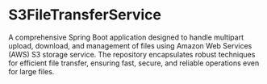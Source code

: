 # S3FileTransferService
A comprehensive Spring Boot application designed to handle multipart upload, download, and management of files using Amazon Web Services (AWS) S3 storage service. The repository encapsulates robust techniques for efficient file transfer, ensuring fast, secure, and reliable operations even for large files.


